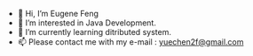 - 👋 Hi, I’m Eugene Feng
- 👀 I’m interested in Java Development.
- 🌱 I’m currently learning ditributed system.
- 📫 Please contact me with my e-mail : yuechen2f@gmail.com

<!---
EugeneFengfyc/EugeneFengfyc is a ✨ special ✨ repository because its `README.md` (this file) appears on your GitHub profile.
You can click the Preview link to take a look at your changes.
--->
